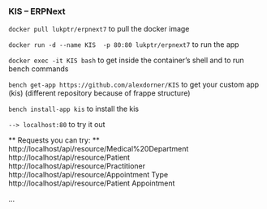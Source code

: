 ### **KIS – ERPNext**


`docker pull lukptr/erpnext7` to pull the docker image

`docker run -d --name KIS  -p 80:80 lukptr/erpnext7` to run the app

`docker exec -it KIS bash` to get inside the container’s shell and to run bench commands

`bench get-app https://github.com/alexdorner/KIS` to get your custom app (kis) (different repository because of frappe structure)

`bench install-app kis` to install the kis

`--> localhost:80` to try it out

** Requests you can try: **
http://localhost/api/resource/Medical%20Department
http://localhost/api/resource/Patient
http://localhost/api/resource/Practitioner
http://localhost/api/resource/Appointment Type
http://localhost/api/resource/Patient Appointment

...
